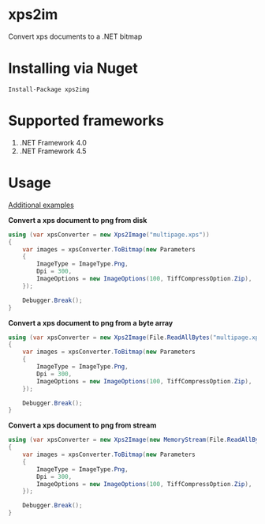 xps2im
=========

Convert xps documents to a .NET bitmap

Installing via Nuget
====================

	Install-Package xps2img

Supported frameworks
====================

1. .NET Framework 4.0
2. .NET Framework 4.5

Usage
=====

[Additional examples](https://github.com/peters/xps2image/blob/master/src/xps2img.tests/Xps2ImageTests.cs)

**Convert a xps document to png from disk**

```cs
using (var xpsConverter = new Xps2Image("multipage.xps"))
{
	var images = xpsConverter.ToBitmap(new Parameters
	{
		ImageType = ImageType.Png,
		Dpi = 300,
		ImageOptions = new ImageOptions(100, TiffCompressOption.Zip),                    
	});

	Debugger.Break();
}
```

**Convert a xps document to png from a byte array**

```cs
using (var xpsConverter = new Xps2Image(File.ReadAllBytes("multipage.xps")))
{
	var images = xpsConverter.ToBitmap(new Parameters
	{
		ImageType = ImageType.Png,
		Dpi = 300,
		ImageOptions = new ImageOptions(100, TiffCompressOption.Zip),                    
	});

	Debugger.Break();
}
```

**Convert a xps document to png from stream**

```cs
using (var xpsConverter = new Xps2Image(new MemoryStream(File.ReadAllBytes("multipage.xps"))))
{
	var images = xpsConverter.ToBitmap(new Parameters
	{
		ImageType = ImageType.Png,
		Dpi = 300,
		ImageOptions = new ImageOptions(100, TiffCompressOption.Zip),                    
	});

	Debugger.Break();
}
```
